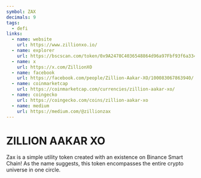 ```yaml
---
symbol: ZAX
decimals: 9
tags:
  - defi
links:
  - name: website
    url: https://www.zillionxo.io/
  - name: explorer
    url: https://bscscan.com/token/0x9A2478C4036548864d96a97Fbf93f6a3341fedac
  - name: x
    url: https://x.com/ZillionXO
  - name: facebook
    url: https://facebook.com/people/Zillion-Aakar-XO/100083067863940/
  - name: coinmarketcap
    url: https://coinmarketcap.com/currencies/zillion-aakar-xo/
  - name: coingecko
    url: https://coingecko.com/coins/zillion-aakar-xo
  - name: medium
    url: https://medium.com/@zillionzax
---
```


# ZILLION AAKAR XO

Zax is a simple utility token created with an existence on Binance Smart Chain! As the name suggests, this token encompasses the entire crypto universe in one circle.
